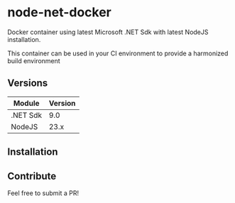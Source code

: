 # node-net-docker

Docker container using latest Microsoft .NET Sdk with latest NodeJS installation.

This container can be used in your CI environment to provide a harmonized build environment

## Versions

| Module    | Version |
| -------- | -------  |
| .NET Sdk  | 9.0     |
| NodeJS | 23.x       |

## Installation

## Contribute

Feel free to submit a PR!
